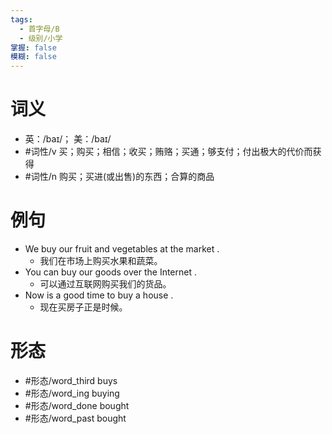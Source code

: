 ```yaml
---
tags:
  - 首字母/B
  - 级别/小学
掌握: false
模糊: false
---
```

# 词义
- 英：/baɪ/； 美：/baɪ/
- #词性/v  买；购买；相信；收买；贿赂；买通；够支付；付出极大的代价而获得
- #词性/n  购买；买进(或出售)的东西；合算的商品
# 例句
- We buy our fruit and vegetables at the market .
	- 我们在市场上购买水果和蔬菜。
- You can buy our goods over the Internet .
	- 可以通过互联网购买我们的货品。
- Now is a good time to buy a house .
	- 现在买房子正是时候。
# 形态
- #形态/word_third buys
- #形态/word_ing buying
- #形态/word_done bought
- #形态/word_past bought
